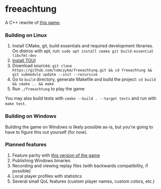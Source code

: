 # freeachtung

A C++ rewrite of [this game](https://en.wikipedia.org/wiki/Achtung,_die_Kurve!).

### Building on Linux

1. Install CMake, git, build essentials and required development libraries. On distros with apt, run: `sudo apt install cmake git build-essential libsfml-dev`
2. [Install TGUI](https://tgui.eu/tutorials/0.8/)
3. Download sources: `git clone https://github.com/tomczykm/freeachtung.git && cd freeachtung && git submodule update --init --recursive`
4. Go to `build` directory, generate Makefile and build the project: `cd build && cmake .. && make`
5. Run `./freeachtung` to play the game

You may also build tests with `cmake --build . --target tests` and run with `make test`.

### Building on Windows

Building the game on Windows is likely possible as-is, but you're going to have to figure this out yourself (for now).

### Planned features

1. Feature parity with [this version of the game](http://www.cda.pl/gry-online/6431c8/Uwaga-zakret-Achtung-Die-Kurve)
2. Publishing Windows binaries
3. Recording and viewing replay files (with backwards compatibility, if possible)
4. Local player profiles with statistics
5. Several small QoL features (custom player names, custom colors, etc.)
